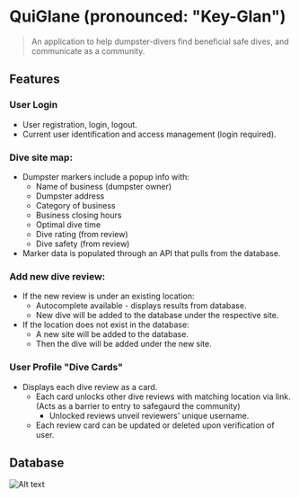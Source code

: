 # QuiGlane (pronounced: "Key-Glan")

> An application to help dumpster-divers find beneficial safe dives, and communicate as a community.


## Features

### User Login
  - User registration, login, logout. 
  - Current user identification and access management (login required).

### Dive site map:
  - Dumpster markers include a popup info with:
    * Name of business (dumpster owner)
    * Dumpster address
    * Category of business
    * Business closing hours
    * Optimal dive time
    * Dive rating (from review)
    * Dive safety (from review)
  - Marker data is populated through an API that pulls from the database.

### Add new dive review:
  - If the new review is under an existing location:
    * Autocomplete available - displays results from database.
    * New dive will be added to the database under the respective site.
  - If the location does not exist in the database:
    * A new site will be added to the database.
    * Then the dive will be added under the new site.

### User Profile "Dive Cards"
  - Displays each dive review as a card.
    * Each card unlocks other dive reviews with matching location via link.
    (Acts as a barrier to entry to safegaurd the community)
      - Unlocked reviews unveil reviewers' unique username.
    * Each review card can be updated or deleted upon verification of user.


## Database
![Alt text](seed_data/db_glean_model.jpg)
